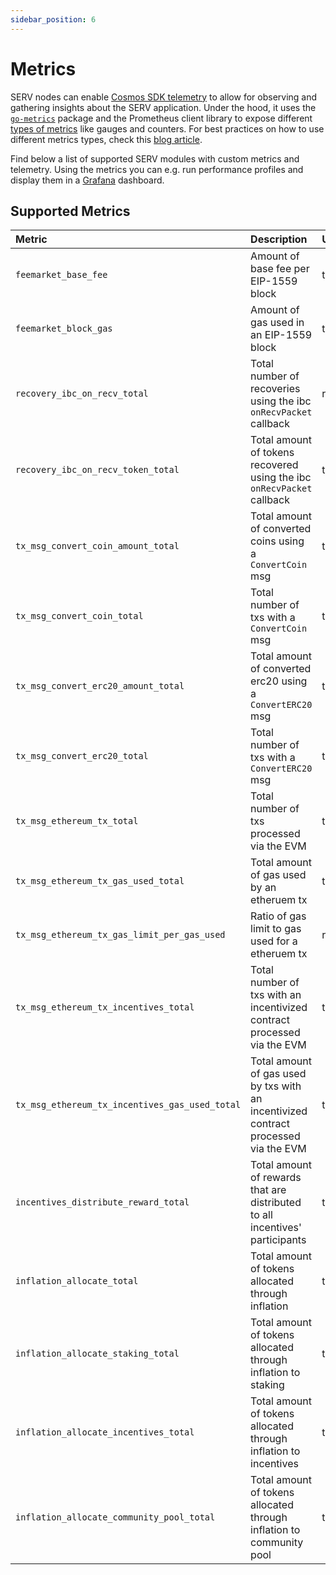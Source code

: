 ```yaml
---
sidebar_position: 6
---
```


# Metrics

SERV nodes can enable [Cosmos SDK telemetry](https://docs.cosmos.network/main/core/telemetry.html)
to allow for observing and gathering insights about the SERV application.
Under the hood, it uses the [`go-metrics`](https://github.com/hashicorp/go-metrics) package
and the Prometheus client library to expose different [types of metrics](https://prometheus.io/docs/concepts/metric_types/)
like gauges and counters.
For best practices on how to use different metrics types,
check this [blog article](https://blog.pvincent.io/2017/12/prometheus-blog-series-part-2-metric-types/).

Find below a list of supported SERV modules with custom metrics and telemetry.
Using the metrics you can e.g. run performance profiles
and display them in a [Grafana](https://grafana.com/) dashboard.

## Supported Metrics

| Metric                                         | Description                                                                         | Unit        | Type    |
| :--------------------------------------------- | :---------------------------------------------------------------------------------- | :---------- | :------ |
| `feemarket_base_fee`                           | Amount of base fee per EIP-1559 block                                               | token       | gauge   |
| `feemarket_block_gas`                          | Amount of gas used in an EIP-1559 block                                             | token       | gauge   |
| `recovery_ibc_on_recv_total`                   | Total number of recoveries using the ibc `onRecvPacket` callback                    | recovery    | counter |
| `recovery_ibc_on_recv_token_total`             | Total amount of tokens recovered using the ibc `onRecvPacket` callback              | token       | counter |
| `tx_msg_convert_coin_amount_total`             | Total amount of converted coins using a `ConvertCoin` msg                           | token       | counter |
| `tx_msg_convert_coin_total`                    | Total number of txs with a `ConvertCoin` msg                                        | tx          | counter |
| `tx_msg_convert_erc20_amount_total`            | Total amount of converted erc20 using a `ConvertERC20` msg                          | token       | counter |
| `tx_msg_convert_erc20_total`                   | Total number of txs with a `ConvertERC20` msg                                       | tx          | counter |
| `tx_msg_ethereum_tx_total`                     | Total number of txs processed via the EVM                                           | tx          | counter |
| `tx_msg_ethereum_tx_gas_used_total`            | Total amount of gas used by an etheruem tx                                          | token       | counter |
| `tx_msg_ethereum_tx_gas_limit_per_gas_used`    | Ratio of gas limit to gas used for a etheruem tx                                    | ratio       | gauge   |
| `tx_msg_ethereum_tx_incentives_total`          | Total number of txs with an incentivized contract processed via the EVM             | tx          | counter |
| `tx_msg_ethereum_tx_incentives_gas_used_total` | Total amount of gas used by txs with an incentivized contract processed via the EVM | token       | counter |
| `incentives_distribute_reward_total`           | Total amount of rewards that are distributed to all incentives' participants        | token       | counter |
| `inflation_allocate_total`                     | Total amount of tokens allocated through inflation                                  | token       | counter |
| `inflation_allocate_staking_total`             | Total amount of tokens allocated through inflation to staking                       | token       | counter |
| `inflation_allocate_incentives_total`          | Total amount of tokens allocated through inflation to incentives                    | token       | counter |
| `inflation_allocate_community_pool_total`      | Total amount of tokens allocated through inflation to community pool                | token       | counter |
